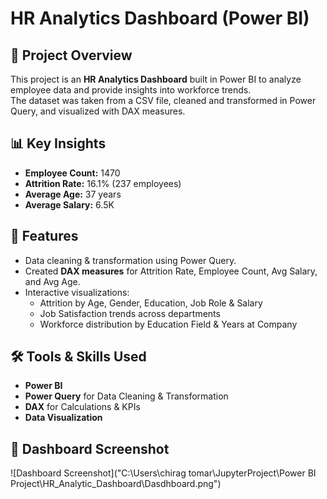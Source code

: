 # HR Analytics Dashboard (Power BI)

## 📌 Project Overview
This project is an **HR Analytics Dashboard** built in Power BI to analyze employee data and provide insights into workforce trends.  
The dataset was taken from a CSV file, cleaned and transformed in Power Query, and visualized with DAX measures.

## 📊 Key Insights
- **Employee Count:** 1470  
- **Attrition Rate:** 16.1% (237 employees)  
- **Average Age:** 37 years  
- **Average Salary:** 6.5K  

## 🔑 Features
- Data cleaning & transformation using Power Query.  
- Created **DAX measures** for Attrition Rate, Employee Count, Avg Salary, and Avg Age.  
- Interactive visualizations:  
  - Attrition by Age, Gender, Education, Job Role & Salary  
  - Job Satisfaction trends across departments  
  - Workforce distribution by Education Field & Years at Company  

## 🛠️ Tools & Skills Used
- **Power BI**  
- **Power Query** for Data Cleaning & Transformation  
- **DAX** for Calculations & KPIs  
- **Data Visualization**  

## 📸 Dashboard Screenshot
![Dashboard Screenshot]("C:\Users\chirag tomar\JupyterProject\Power BI Project\HR_Analytic_Dashboard\Dasdhboard.png")